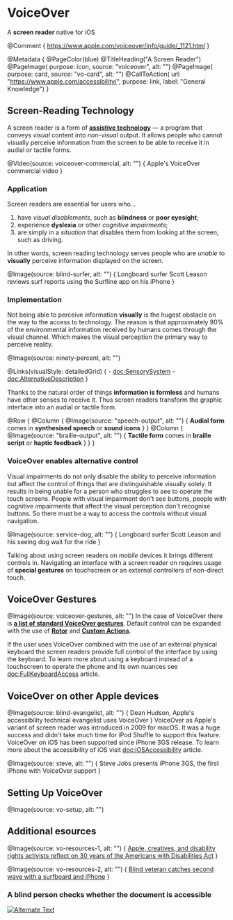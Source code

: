 # VoiceOver

A **screen reader** native for iOS

@Comment {
    https://www.apple.com/voiceover/info/guide/_1121.html
}

@Metadata {
    @PageColor(blue)
    @TitleHeading("A Screen Reader")
    @PageImage(
               purpose: icon, 
               source: "voiceover", 
               alt: "")
    @PageImage(
               purpose: card, 
               source: "vo-card", 
               alt: "")
    @CallToAction(
                url: "https://www.apple.com/accessibility/",
                purpose: link, 
                label: "General Knowledge")
}


## Screen-Reading Technology

A screen reader is a form of [**assistive technology**](<doc:AccessibilityFeatures>) — a program that conveys *visual* content into *non-visual* output. It allows people who cannot visually perceive information from the screen to be able to receive it in audial or tactile forms. 

@Video(source: voiceover-commercial, alt: "") {
    Apple's VoiceOver commercial video
}


### Application
Screen readers are essential for users who...
1) have *visual disablements*, such as **blindness** or **poor eyesight**;
2) experience **dyslexia** or other *cognitive impairments*;
3) are simply in a *situation* that disables them from looking at the screen, such as driving. 

In other words, screen reading technology serves people who are *unable* to **visually** perceive information displayed on the screen.

@Image(source: blind-surfer, alt: "") {
    Longboard surfer Scott Leason reviews surf reports using the Surfline app on his iPhone
}

### Implementation
Not being able to perceive information **visually** is the hugest obstacle on the way to the access to technology. The reason is that approximately 90% of the environmental information received by humans comes through the visual channel. Which makes the visual perception the primary way to perceive reality. 

@Image(source: ninety-percent, alt: "")

@Links(visualStyle: detailedGrid) {
    - <doc:SensorySystem>
    - <doc:AlternativeDescription>
}

Thanks to the natural order of things **information is formless** and humans have other senses to receive it. Thus screen readers transform the graphic interface into an audial or tactile form. 

@Row {
   @Column {
      @Image(source: "speech-output", alt: "") {
          **Audial form** comes in **synthesised speech** or **sound icons**
      }
   }
   @Column {
      @Image(source: "braille-output", alt: "") {
          **Tactile form** comes in **braille script** or **haptic feedback**
      }
   }
}

### VoiceOver enables alternative control
Visual impairments do not only disable the ability to perceive information but affect the control of things that are distinguishable visually solely. It results in being unable for a person who struggles to see to operate the touch screens. People with visual impairment don't see buttons, people with cognitive impairments that affect the visual perception don't recognise buttons. So there must be a way to access the controls without visual navigation.

@Image(source: service-dog, alt: "") {
    Longboard surfer Scott Leason and his seeing dog wait for the ride
}

Talking about using screen readers on *mobile* devices it brings different controls in. Navigating an interface with a screen reader on requires usage of **special gestures** on touchscreen or an external controllers of non-direct touch. 

## VoiceOver Gestures
@Image(source: voiceover-gestures, alt: "")
In the case of VoiceOver there is [**a list of standard VoiceOver gestures**](https://support.apple.com/en-gb/guide/iphone/iph3e2e2281/ios). Default control can be expanded with the use of [**Rotor**](<doc:Rotor>) and [**Custom Actions**](<doc:CustomActions>).

If the user uses VoiceOver combined with the use of an external physical keyboard the screen readers provide full control of the interface by using the keyboard. To learn more about using a keyboard instead of a touchscreen to operate the phone and its own nuances see <doc:FullKeyboardAccess> article.

## VoiceOver on other Apple devices
@Image(source: blind-evangelist, alt: "") {
    Dean Hudson, Apple's accessibility technical evangelist uses VoiceOver
}
VoiceOver as Apple's variant of screen reader was introduced in 2009 for macOS. It was a huge success and didn't take much time for iPod Shuffle to support this feature. VoiceOver on iOS has been supported since iPhone 3GS release. To learn more about the accessibility of iOS visit <doc:iOSAccessibility> article.

@Image(source: steve, alt: "") {
    Steve Jobs presents iPhone 3GS, the first iPhone with VoiceOver support
}

## Setting Up VoiceOver
@Image(source: vo-setup, alt: "")

## Additional esources
@Image(source: vo-resources-1, alt: "") {
    [Apple, creatives, and disability rights activists reflect on 30 years of the Americans with Disabilities Act](https://www.apple.com/newsroom/2020/07/apple-creatives-and-disability-rights-activists-reflect-on-30-years-of-the-americans-with-disabilities-act/)
}

@Image(source: vo-resources-2, alt: "") {
    [Blind veteran catches second wave with a surfboard and iPhone](https://www.apple.com/newsroom/2018/11/blind-veteran-catches-second-wave-with-a-surfboard-and-iphone/)
}

### A blind person checks whether the document is accessible
 [![Alternate Text](screen-reader)](https://www.youtube.com/watch?v=5kejy1z8x3I)
